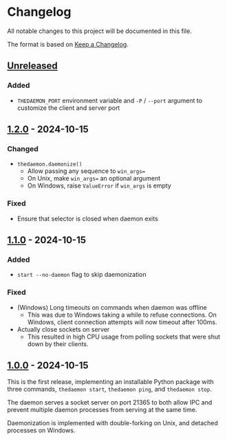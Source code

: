 # Changelog

All notable changes to this project will be documented in this file.

The format is based on [Keep a Changelog](https://keepachangelog.com/en/1.1.0/).

## [Unreleased]

### Added

- `THEDAEMON_PORT` environment variable and `-P` / `--port` argument
  to customize the client and server port

## [1.2.0] - 2024-10-15

### Changed

- `thedaemon.daemonize()`
  - Allow passing any sequence to `win_args=`
  - On Unix, make `win_args=` an optional argument
  - On Windows, raise `ValueError` if `win_args` is empty

### Fixed

- Ensure that selector is closed when daemon exits

## [1.1.0] - 2024-10-15

### Added

- `start --no-daemon` flag to skip daemonization

### Fixed

- (Windows) Long timeouts on commands when daemon was offline
  - This was due to Windows taking a while to refuse connections.
    On Windows, client connection attempts will now timeout after 100ms.
- Actually close sockets on server
  - This resulted in high CPU usage from polling sockets that were shut down
    by their clients.

## [1.0.0] - 2024-10-15

This is the first release, implementing an installable Python package with
three commands, `thedaemon start`, `thedaemon ping`, and `thedaemon stop`.

The daemon serves a socket server on port 21365 to both allow IPC and prevent
multiple daemon processes from serving at the same time.

Daemonization is implemented with double-forking on Unix, and detached processes
on Windows.

[Unreleased]: https://github.com/thegamecracks/daemon-example/compare/v1.2.0...main
[1.2.0]: https://github.com/thegamecracks/daemon-example/compare/v1.1.0...v1.2.0
[1.1.0]: https://github.com/thegamecracks/daemon-example/compare/v1.0.0...v1.1.0
[1.0.0]: https://github.com/thegamecracks/daemon-example/releases/tag/v1.0.0
